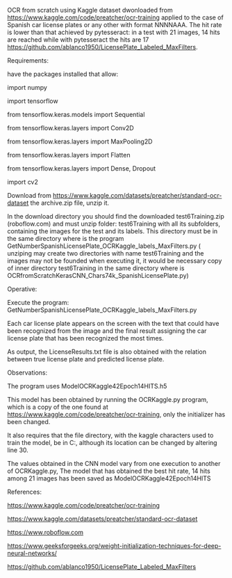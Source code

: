 OCR from scratch using Kaggle dataset dwonloaded from https://www.kaggle.com/code/preatcher/ocr-training  applied to the case of Spanish car license plates or any other with format NNNNAAA. The hit rate is lower than that achieved by pytesseract: in a test with 21 images, 14 hits are reached while with pytesseract the hits are 17 https://github.com/ablanco1950/LicensePlate_Labeled_MaxFilters.

Requirements:

have the packages installed that allow:

import numpy

import tensorflow

from tensorflow.keras.models import Sequential

from tensorflow.keras.layers import Conv2D

from tensorflow.keras.layers import MaxPooling2D

from tensorflow.keras.layers import Flatten

from tensorflow.keras.layers import Dense, Dropout

import cv2

Download from https://www.kaggle.com/datasets/preatcher/standard-ocr-dataset the archive.zip file, unzip it.

In the download directory you should find the downloaded test6Training.zip (roboflow.com) and must unzip folder: test6Training with all its subfolders, containing the images for the test and its labels. This directory must be in the same directory where is the program GetNumberSpanishLicensePlate_OCRKaggle_labels_MaxFilters.py ( unziping may create two directories with name test6Training and the images may not be founded when executing it, it would be necessary copy of inner directory test6Training in the same directory where is OCRfromScratchKerasCNN_Chars74k_SpanishLicensePlate.py)

Operative:

Execute the program: GetNumberSpanishLicensePlate_OCRKaggle_labels_MaxFilters.py

Each car license plate appears on the screen with the text that could have been recognized from the image and the final result assigning the car license plate that has been recognized the most times.

As output, the LicenseResults.txt file is also obtained with the relation between true license plate and predicted license plate.

Observations:

The program uses ModelOCRKaggle42Epoch14HITS.h5 

This model has been obtained by running the OCRKaggle.py program, which is a copy of the one found at https://www.kaggle.com/code/preatcher/ocr-training, only the initializer has been changed.

It also requires that the file directory, with the kaggle characters used to train the model, be in C:, although its location can be changed by altering line 30.

The values obtained in the CNN model vary from one execution to another of OCRKaggle.py, The model that has obtained the best hit rate, 14 hits among 21 images has been saved as ModelOCRKaggle42Epoch14HITS

References:

https://www.kaggle.com/code/preatcher/ocr-training

https://www.kaggle.com/datasets/preatcher/standard-ocr-dataset

https://www.roboflow.com

https://www.geeksforgeeks.org/weight-initialization-techniques-for-deep-neural-networks/
   
https://github.com/ablanco1950/LicensePlate_Labeled_MaxFilters


